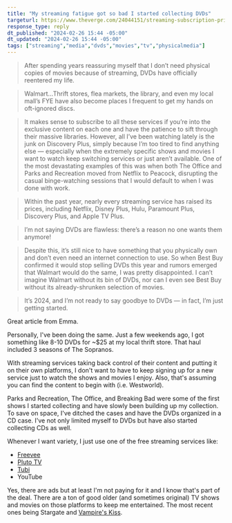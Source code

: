 ```yaml
---
title: "My streaming fatigue got so bad I started collecting DVDs"
targeturl: https://www.theverge.com/24044151/streaming-subscription-prices-dvd-collection
response_type: reply
dt_published: "2024-02-26 15:44 -05:00"
dt_updated: "2024-02-26 15:44 -05:00"
tags: ["streaming","media","dvds","movies","tv","physicalmedia"]
---
```


> After spending years reassuring myself that I don’t need physical copies of movies because of streaming, DVDs have officially reentered my life.

> Walmart...Thrift stores, flea markets, the library, and even my local mall’s FYE have also become places I frequent to get my hands on oft-ignored discs.

> It makes sense to subscribe to all these services if you’re into the exclusive content on each one and have the patience to sift through their massive libraries. However, all I’ve been watching lately is the junk on Discovery Plus, simply because I’m too tired to find anything else — especially when the extremely specific shows and movies I want to watch keep switching services or just aren’t available. One of the most devastating examples of this was when both The Office and Parks and Recreation moved from Netflix to Peacock, disrupting the casual binge-watching sessions that I would default to when I was done with work.

> Within the past year, nearly every streaming service has raised its prices, including Netflix, Disney Plus, Hulu, Paramount Plus, Discovery Plus, and Apple TV Plus.

> I’m not saying DVDs are flawless: there’s a reason no one wants them anymore! 

> Despite this, it’s still nice to have something that you physically own and don’t even need an internet connection to use. So when Best Buy confirmed it would stop selling DVDs this year and rumors emerged that Walmart would do the same, I was pretty disappointed. I can’t imagine Walmart without its bin of DVDs, nor can I even see Best Buy without its already-shrunken selection of movies.

> It’s 2024, and I’m not ready to say goodbye to DVDs — in fact, I’m just getting started.

Great article from Emma. 

Personally, I've been doing the same. Just a few weekends ago, I got something like 8-10 DVDs for ~$25 at my local thrift store. That haul included 3 seasons of The Sopranos.

With streaming services taking back control of their content and putting it on their own platforms, I don't want to have to keep signing up for a new service just to watch the shows and movies I enjoy. Also, that's assuming you can find the content to begin with (i.e. Westworld).  

Parks and Recreation, The Office, and Breaking Bad were some of the first shows I started collecting and have slowly been building up my collection. To save on space, I've ditched the cases and have the DVDs organized in a CD case. I've not only limited myself to DVDs but have also started collecting CDs as well.  

Whenever I want variety, I just use one of the free streaming services like:

- [Freevee](https://www.justwatch.com/us/provider/freevee)
- [Pluto TV](https://pluto.tv/)
- [Tubi](https://tubitv.com/)
- YouTube

Yes, there are ads but at least I'm not paying for it and I know that's part of the deal. There are a ton of good older (and sometimes original) TV shows and movies on those platforms to keep me entertained. The most recent ones being Stargate and [Vampire's Kiss](/notes/vampires-kiss-movie).